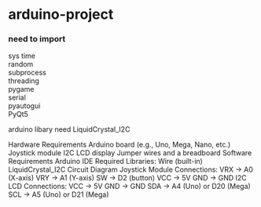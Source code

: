 # arduino-project


### need to import
sys
time	
random	
subprocess	
threading	
pygame	
serial	
pyautogui	
PyQt5


arduino libary
need
LiquidCrystal_I2C

Hardware Requirements
Arduino board (e.g., Uno, Mega, Nano, etc.)
Joystick module
I2C LCD display
Jumper wires and a breadboard
Software Requirements
Arduino IDE
Required Libraries:
Wire (built-in)
LiquidCrystal_I2C
Circuit Diagram
Joystick Module Connections:
VRX -> A0 (X-axis)
VRY -> A1 (Y-axis)
SW -> D2 (button)
VCC -> 5V
GND -> GND
I2C LCD Connections:
VCC -> 5V
GND -> GND
SDA -> A4 (Uno) or D20 (Mega)
SCL -> A5 (Uno) or D21 (Mega)
